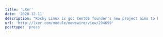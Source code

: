 ```yaml
---
title: 'LXer'
date: '2020-12-11'
description: "Rocky Linux is go: CentOS founder's new project aims to be 100% compatible with Red Hat Enterprise Linux"
url: 'http://lxer.com/module/newswire/view/294699'
posttype: 'press'
---
```

